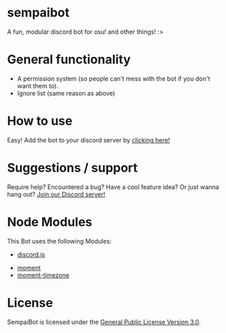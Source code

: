 # sempaibot
A fun, modular discord bot for osu! and other things! :>

# General functionality
<!-- - Reminders! Have the bot send you or others a reminder message in a couple of minutes or at a certain time or date! -->
- A permission system (so people can't mess with the bot if you don't want them to).
- Ignore list (same reason as above)
<!-- - Tsundere mode, because it's fun. -->

<!-- # osu! module functionality
- Track and announce when one of your friends/follows achieves a top score!
- Show profile information -->

# How to use
Easy! Add the bot to your discord server by [clicking  here!](https://discordapp.com/oauth2/authorize?client_id=182114190364901377&scope=bot&permissions=103992320)

# Suggestions / support
Require help? Encountered a bug? Have a cool feature idea? Or just wanna hang out? [Join our Discord server!](https://discord.gg/011LAjb1kyzCD0BY5)

# Node Modules
This Bot uses the following Modules:
- [discord.js](https://github.com/hydrabolt/discord.js/)
<!-- - [lodash](https://lodash.com/) -->
<!-- - [auto-loader](https://github.com/jwerle/node-auto-loader) -->
<!-- - [camo](https://github.com/scottwrobinson/camo) -->
<!-- - [mongodb](https://github.com/mongodb/node-mongodb-native) -->
<!-- - [nedb](https://github.com/louischatriot/nedb) -->
<!-- - [q](https://github.com/kriskowal/q) -->
<!-- - [request](https://github.com/request/request) -->
- [moment](http://momentjs.com/)
- [moment-timezone](http://momentjs.com/timezone/)
<!-- - [node-tldr](https://github.com/philpl/node-tldr) -->

# License
SempaiBot is licensed under the [General Public License Version 3.0](https://www.gnu.org/licenses/gpl-3.0.en.html).
